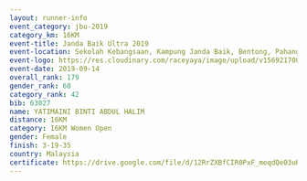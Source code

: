 ```yaml
---
layout: runner-info 
event_category: jbu-2019 
category_km: 16KM 
event-title: Janda Baik Ultra 2019
event-location: Sekolah Kebangsaan, Kampung Janda Baik, Bentong, Pahang, Malaysia 
event-logo: https://res.cloudinary.com/raceyaya/image/upload/v1569217009/logo/janda-baik_vch1pc.jpg 
event-date: 2019-09-14 
overall_rank: 179
gender_rank: 60
category_rank: 42
bib: 63027
name: YATIMAINI BINTI ABDUL HALIM
distance: 16KM
category: 16KM Women Open
gender: Female
finish: 3-19-35
country: Malaysia
certificate: https://drive.google.com/file/d/12RrZXBfCIR0PxF_meqdQe03uKjYZxClb/view?usp=sharing
---
```

